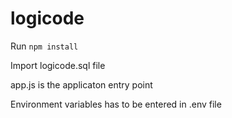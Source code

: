 # logicode

Run `npm install`

Import logicode.sql file

app.js is the applicaton entry point

Environment variables has to be entered in .env file

